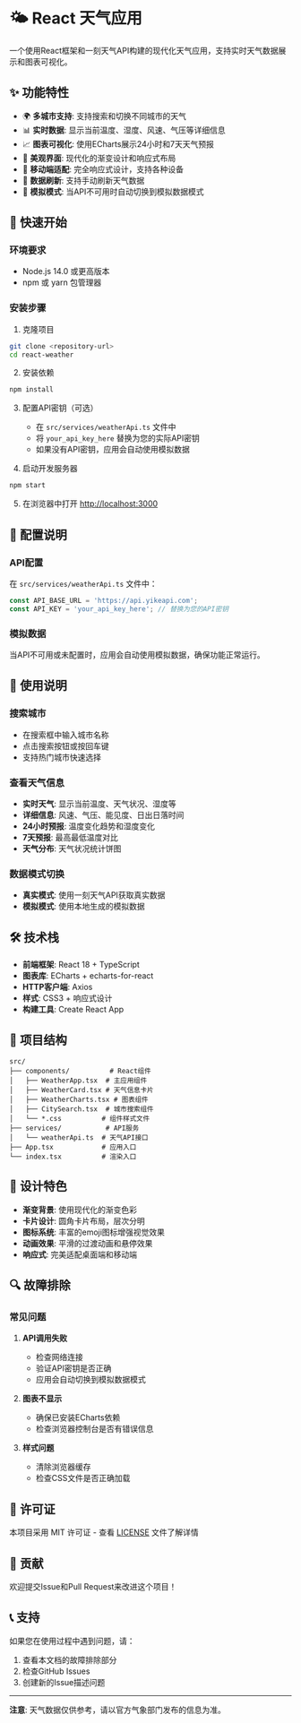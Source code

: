 # 🌤️ React 天气应用

一个使用React框架和一刻天气API构建的现代化天气应用，支持实时天气数据展示和图表可视化。

## ✨ 功能特性

- 🌍 **多城市支持**: 支持搜索和切换不同城市的天气
- 📊 **实时数据**: 显示当前温度、湿度、风速、气压等详细信息
- 📈 **图表可视化**: 使用ECharts展示24小时和7天天气预报
- 🎨 **美观界面**: 现代化的渐变设计和响应式布局
- 📱 **移动端适配**: 完全响应式设计，支持各种设备
- 🔄 **数据刷新**: 支持手动刷新天气数据
- 📱 **模拟模式**: 当API不可用时自动切换到模拟数据模式

## 🚀 快速开始

### 环境要求

- Node.js 14.0 或更高版本
- npm 或 yarn 包管理器

### 安装步骤

1. 克隆项目
```bash
git clone <repository-url>
cd react-weather
```

2. 安装依赖
```bash
npm install
```

3. 配置API密钥（可选）
   - 在 `src/services/weatherApi.ts` 文件中
   - 将 `your_api_key_here` 替换为您的实际API密钥
   - 如果没有API密钥，应用会自动使用模拟数据

4. 启动开发服务器
```bash
npm start
```

5. 在浏览器中打开 [http://localhost:3000](http://localhost:3000)

## 🔧 配置说明

### API配置

在 `src/services/weatherApi.ts` 文件中：

```typescript
const API_BASE_URL = 'https://api.yikeapi.com';
const API_KEY = 'your_api_key_here'; // 替换为您的API密钥
```

### 模拟数据

当API不可用或未配置时，应用会自动使用模拟数据，确保功能正常运行。

## 📱 使用说明

### 搜索城市
- 在搜索框中输入城市名称
- 点击搜索按钮或按回车键
- 支持热门城市快速选择

### 查看天气信息
- **实时天气**: 显示当前温度、天气状况、湿度等
- **详细信息**: 风速、气压、能见度、日出日落时间
- **24小时预报**: 温度变化趋势和湿度变化
- **7天预报**: 最高最低温度对比
- **天气分布**: 天气状况统计饼图

### 数据模式切换
- **真实模式**: 使用一刻天气API获取真实数据
- **模拟模式**: 使用本地生成的模拟数据

## 🛠️ 技术栈

- **前端框架**: React 18 + TypeScript
- **图表库**: ECharts + echarts-for-react
- **HTTP客户端**: Axios
- **样式**: CSS3 + 响应式设计
- **构建工具**: Create React App

## 📁 项目结构

```
src/
├── components/          # React组件
│   ├── WeatherApp.tsx  # 主应用组件
│   ├── WeatherCard.tsx # 天气信息卡片
│   ├── WeatherCharts.tsx # 图表组件
│   ├── CitySearch.tsx  # 城市搜索组件
│   └── *.css          # 组件样式文件
├── services/           # API服务
│   └── weatherApi.ts  # 天气API接口
├── App.tsx            # 应用入口
└── index.tsx          # 渲染入口
```

## 🎨 设计特色

- **渐变背景**: 使用现代化的渐变色彩
- **卡片设计**: 圆角卡片布局，层次分明
- **图标系统**: 丰富的emoji图标增强视觉效果
- **动画效果**: 平滑的过渡动画和悬停效果
- **响应式**: 完美适配桌面端和移动端

## 🔍 故障排除

### 常见问题

1. **API调用失败**
   - 检查网络连接
   - 验证API密钥是否正确
   - 应用会自动切换到模拟数据模式

2. **图表不显示**
   - 确保已安装ECharts依赖
   - 检查浏览器控制台是否有错误信息

3. **样式问题**
   - 清除浏览器缓存
   - 检查CSS文件是否正确加载

## 📄 许可证

本项目采用 MIT 许可证 - 查看 [LICENSE](LICENSE) 文件了解详情

## 🤝 贡献

欢迎提交Issue和Pull Request来改进这个项目！

## 📞 支持

如果您在使用过程中遇到问题，请：

1. 查看本文档的故障排除部分
2. 检查GitHub Issues
3. 创建新的Issue描述问题

---

**注意**: 天气数据仅供参考，请以官方气象部门发布的信息为准。
